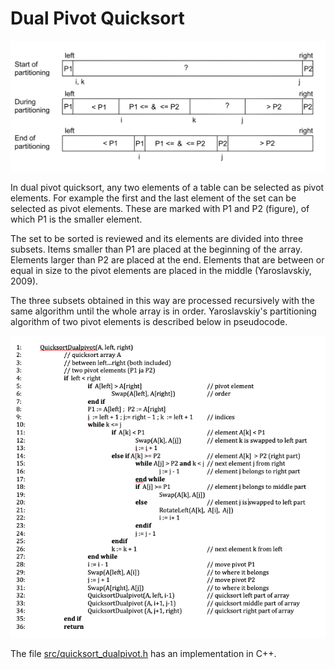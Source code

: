 # Dual Pivot Quicksort

<img src="png/dualpivot.png" width="750">

In dual pivot quicksort, any two elements of a table can be selected as pivot elements.  For example the first and the last element of the set can be selected as pivot elements. These are marked with P1 and P2 (figure), of which P1 is the smaller element.

The set to be sorted is reviewed and its elements are divided into three subsets. Items smaller than P1 are placed at the beginning of the array. Elements larger than P2 are placed at the end. Elements that are between or equal in size to the pivot elements are placed in the middle (Yaroslavskiy, 2009).

The three subsets obtained in this way are processed recursively with the same algorithm until the whole array is in order. Yaroslavskiy's partitioning algorithm of two pivot elements is described below in pseudocode.

<img src="png/dualpivotpseudocode.png" width="750">

The file [src/quicksort_dualpivot.h](https://github.com/lautanal/quicksort/blob/master/src/quicksort_dualpivot.h) has an implementation in C++.
